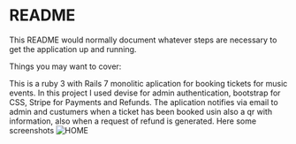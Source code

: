 # README

This README would normally document whatever steps are necessary to get the
application up and running.

Things you may want to cover:

This is a ruby 3 with Rails 7 monolitic aplication for booking tickets for music events. 
In this project I used devise for admin authentication, bootstrap for CSS, Stripe for Payments and Refunds. 
The aplication notifies via email to admin and custumers when a ticket has been booked usin also a qr with information, also when a request of refund is generated.
Here some screenshots
![HOME]([url=https://ibb.co/0mWqsFf][img]https://i.ibb.co/0mWqsFf/01-Homepage.png[/img][/url] "homepage")
